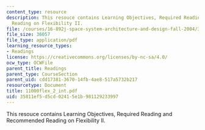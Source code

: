 ```yaml
---
content_type: resource
description: This resouce contains Learning Objectives, Required Reading and Recommended
  Reading on Flexibility II.
file: /courses/16-892j-space-system-architecture-and-design-fall-2004/35811ef5d5cd02415e1b981129233997_11000flex_2_int.pdf
file_size: 36057
file_type: application/pdf
learning_resource_types:
- Readings
license: https://creativecommons.org/licenses/by-nc-sa/4.0/
ocw_type: OCWFile
parent_title: Readings
parent_type: CourseSection
parent_uid: cdd17381-3670-14fb-4ae8-517a5732b217
resourcetype: Document
title: 11000flex_2_int.pdf
uid: 35811ef5-d5cd-0241-5e1b-981129233997
---
```

This resouce contains Learning Objectives, Required Reading and Recommended Reading on Flexibility II.
